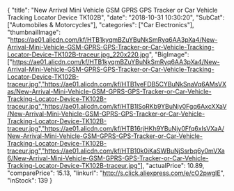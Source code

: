{
	"title": "New Arrival Mini Vehicle GSM GPRS GPS Tracker or Car Vehicle Tracking Locator Device TK102B",
	"date": "2018-10-31 10:30:20",
	"SubCat": ["Automobiles & Motorcycles"],
	"categories": ["Car Electronics"],
	"thumbnailImage": "https://ae01.alicdn.com/kf/HTB1kyqmBZuYBuNkSmRyq6AA3pXa4/New-Arrival-Mini-Vehicle-GSM-GPRS-GPS-Tracker-or-Car-Vehicle-Tracking-Locator-Device-TK102B-traceur.jpg_220x220.jpg",
	"BigImage": ["https://ae01.alicdn.com/kf/HTB1kyqmBZuYBuNkSmRyq6AA3pXa4/New-Arrival-Mini-Vehicle-GSM-GPRS-GPS-Tracker-or-Car-Vehicle-Tracking-Locator-Device-TK102B-traceur.jpg","https://ae01.alicdn.com/kf/HTB1veFDB5CYBuNkSnaVq6AMsVXas/New-Arrival-Mini-Vehicle-GSM-GPRS-GPS-Tracker-or-Car-Vehicle-Tracking-Locator-Device-TK102B-traceur.jpg","https://ae01.alicdn.com/kf/HTB1lSoRKb9YBuNjy0Fgq6AxcXXaV/New-Arrival-Mini-Vehicle-GSM-GPRS-GPS-Tracker-or-Car-Vehicle-Tracking-Locator-Device-TK102B-traceur.jpg","https://ae01.alicdn.com/kf/HTB16rjHKh9YBuNjy0Ffq6xIsVXaA/New-Arrival-Mini-Vehicle-GSM-GPRS-GPS-Tracker-or-Car-Vehicle-Tracking-Locator-Device-TK102B-traceur.jpg","https://ae01.alicdn.com/kf/HTB10k0iKaSWBuNjSsrbq6y0mVXa6/New-Arrival-Mini-Vehicle-GSM-GPRS-GPS-Tracker-or-Car-Vehicle-Tracking-Locator-Device-TK102B-traceur.jpg"],
	"actualPrice": 10.89,
	"comparePrice": 15.13,
	"linkurl": "http://s.click.aliexpress.com/e/cO2pwglE",
	"inStock": 139
}
